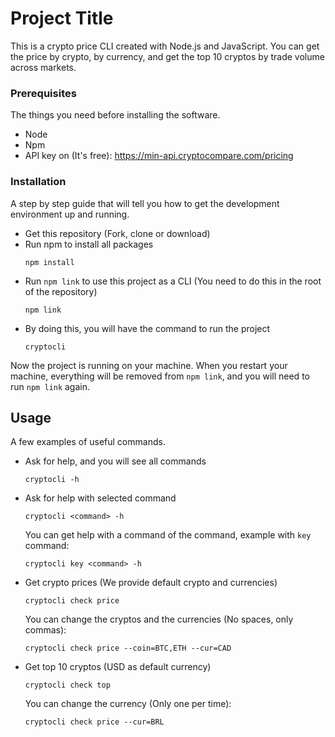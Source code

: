 # Project Title

This is a crypto price CLI created with Node.js and JavaScript. You can get the price by crypto, by currency, and get the top 10 cryptos by trade volume across markets.

### Prerequisites

The things you need before installing the software.

* Node
* Npm
* API key on (It's free): https://min-api.cryptocompare.com/pricing

### Installation

A step by step guide that will tell you how to get the development environment up and running.

* Get this repository (Fork, clone or download)
* Run npm to install all packages
  ```
  npm install
  ```
* Run `npm link` to use this project as a CLI (You need to do this in the root of the repository)
  ```
  npm link
  ```
* By doing this, you will have the command to run the project
  ```
  cryptocli
  ```

Now the project is running on your machine. When you restart your machine, everything will be removed from `npm link`, and you will need to run `npm link` again.

## Usage

A few examples of useful commands.

* Ask for help, and you will see all commands
  ```
  cryptocli -h
  ```
* Ask for help with selected command 
  ```
  cryptocli <command> -h
  ```
  You can get help with a command of the command, example with `key` command:
    ```
    cryptocli key <command> -h
    ```

* Get crypto prices (We provide default crypto and currencies)
  ```
  cryptocli check price
  ```
    You can change the cryptos and the currencies (No spaces, only commas):
    ```
    cryptocli check price --coin=BTC,ETH --cur=CAD
    ```

* Get top 10 cryptos (USD as default currency)
  ```
  cryptocli check top
  ```
    You can change the currency (Only one per time):
    ```
    cryptocli check price --cur=BRL
    ```
